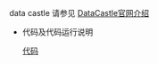 data castle
请参见 [DataCastle官网介绍](http://www.pkbigdata.com/common/competition/148.html)


- 代码及代码运行说明

	[代码](https://github.com/wepe/DataCastle-Solution/tree/master/code)

	
